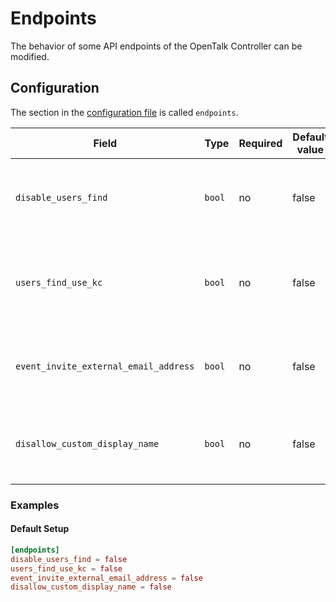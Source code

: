 <!--
SPDX-FileCopyrightText: OpenTalk GmbH <mail@opentalk.eu>
SPDX-License-Identifier: EUPL-1.2
-->

# Endpoints

The behavior of some API endpoints of the OpenTalk Controller can be modified.

## Configuration

The section in the [configuration file](configuration.md) is called `endpoints`.

| Field                                 | Type   | Required | Default value | Description                                                                                                                                                                              |
| ------------------------------------- | ------ | -------- | ------------- | ---------------------------------------------------------------------------------------------------------------------------------------------------------------------------------------- |
| `disable_users_find`                  | `bool` | no       | false         | Disables the `GET /users/find` endpoint completely. The endpoint will return a `404 Not Found` response when this is enabled.                                                            |
| `users_find_use_kc`                   | `bool` | no       | false         | Use [Keycloaks](keycloak.md) user database in the user search for the `GET /users/find` endpoint. Search results may include users that were never registered on the OpenTalk Controller |
| `event_invite_external_email_address` | `bool` | no       | false         | Affects the `POST /events/{event_id}/invites` endpoint and allows users to invite email addresses that are unknown to the Controller or Keycloak.                                        |
| `disallow_custom_display_name`        | `bool` | no       | false         | Enforces the display name that was provided by Keycloak and disallows users to change their display names via the `PATCH /users/me` endpoint.                                            |

### Examples

#### Default Setup

```toml
[endpoints]
disable_users_find = false
users_find_use_kc = false
event_invite_external_email_address = false
disallow_custom_display_name = false
```
